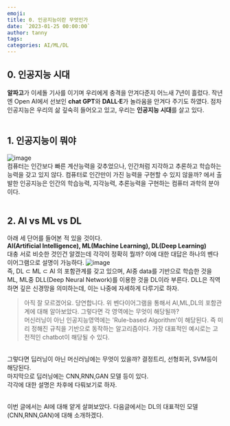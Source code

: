 ```yaml
---
emoji: 
title: 0. 인공지능이란 무엇인가
date: `2023-01-25 00:00:00`
author: tanny
tags: 
categories: AI/ML/DL
---
```


## 0. 인공지능 시대
**알파고**가 이세돌 기사를 이기며 우리에게 충격을 안겨다준지 어느새 7년이 흘렀다.
작년엔 Open AI에서 선보인 **chat GPT**와 **DALL·E**가 놀라움을 안겨다 주기도 하였다.
점차 인공지능은 우리의 삶 깊숙히 들어오고 있고, 우리는 **인공지능 시대**를 살고 있다.
<br><br>

## 1. 인공지능이 뭐야
![image](https://user-images.githubusercontent.com/121401159/214339431-b620502c-9ce5-4a52-9da6-2a33340db180.png) <br>
컴퓨터는 인간보다 빠른 계산능력을 갖추었으나, 인간처럼 지각하고 추론하고 학습하는 능력을 갖고 있지 않다.
컴퓨터로 인간만이 가진 능력을 구현할 수 있지 않을까? 에서 출발한 인공지능은 인간의 학습능력, 지각능력, 추론능력을 구현하는 컴퓨터 과학의 분야이다.
<br><br>

## 2. AI vs ML vs DL
아래 세 단어를 들어본 적 있을 것이다. <br>
**AI(Artificial Intelligence), ML(Machine Learning), DL(Deep Learning)** <br/>
대충 서로 비슷한 것인건 알겠는데 각각이 정확히 뭘까?
이에 대한 대답은 하나의 벤다이어그램으로 설명이 가능하다.
![image](https://user-images.githubusercontent.com/121401159/214341252-c9f17a26-271e-44b6-933e-2a6b2d236318.png) <br>
즉, DL ⊂ ML ⊂ AI 의 포함관계를 갖고 있으며, AI중 data를 기반으로 학습한 것을 ML, ML중 DLL(Deep Neural Network)를 이용한 것을 DL이라 부른다.
DLL은 직역하면 깊은 신경망을 의미하는데, 이는 나중에 자세하게 다루기로 하자.
> 아직 잘 모르겠어요. 당연합니다.
위 벤다이어그램을 통해서 AI,ML,DL의 포함관계에 대해 알아보았다. 그렇다면 각 영역에는 무엇이 해당될까?<br>
머신러닝이 아닌 인공지능영역에는 'Rule-based Algorithm'이 해당된다.
즉 미리 정해진 규칙을 기반으로 동작하는 알고리즘이다. 가장 대표적인 예시로는 고전적인 chatbot이 해당될 수 있다.
<br>
그렇다면 딥러닝이 아닌 머신러닝에는 무엇이 있을까?
결정트리, 선형회귀, SVM등이 해당된다.
<br>
마지막으로 딥러닝에는 CNN,RNN,GAN 모델 등이 있다. <br>
각각에 대한 설명은 차후에 다뤄보기로 하자.
<br><br>

이번 글에서는 AI에 대해 얕게 살펴보았다.
다음글에서는 DL의 대표적인 모델(CNN,RNN,GAN)에 대해 소개하겠다.

```toc

```